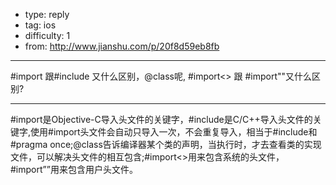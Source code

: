 - type: reply
- tag: ios
- difficulty:  1
- from: http://www.jianshu.com/p/20f8d59eb8fb

--------

#import 跟#include 又什么区别，@class呢, #import<> 跟 #import""又什么区别?

---------

#import是Objective-C导入头文件的关键字，#include是C/C++导入头文件的关键字,使用#import头文件会自动只导入一次，不会重复导入，相当于#include和#pragma once;@class告诉编译器某个类的声明，当执行时，才去查看类的实现文件，可以解决头文件的相互包含;#import<>用来包含系统的头文件，#import””用来包含用户头文件。
